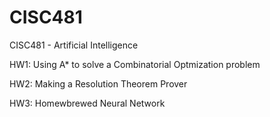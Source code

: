 # CISC481
CISC481 - Artificial Intelligence

HW1: Using A* to solve a Combinatorial Optmization problem

HW2: Making a Resolution Theorem Prover

HW3: Homewbrewed Neural Network
